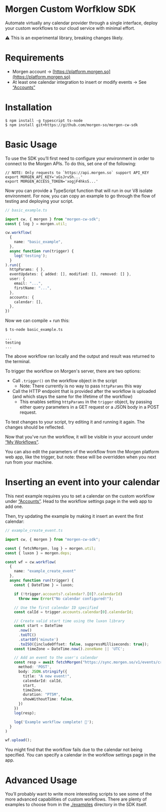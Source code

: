 Morgen Custom Worfklow SDK
==========================

Automate virtually any calendar provider through a single interface, deploy your custom workflows to our cloud service with minimal effort.

:warning: This is an experimental library, breaking changes likely.

# Requirements
 - Morgen account → [https://platform.morgen.so](https://platform.morgen.so)
 - At least one calendar integration to insert or modify events → See [“Accounts”](https://platform.morgen.so/integrations/connected)

# Installation

```
$ npm install -g typescript ts-node
$ npm install git+https://github.com/morgen-so/morgen-cw-sdk
```

# Basic Usage
To use the SDK you’ll first need to configure your environment in order to connect to the Morgen APIs. To do this, set one of the following:


```
// NOTE: Only requests to `https://api.morgen.so` support API_KEY
export MORGEN_API_KEY='xGsJrvSh...'
export MORGEN_ACCESS_TOKEN='xogjF4hksS...'
```

Now you can provide a TypeScript function that will run in our V8 isolate environment. For now, you can copy an example to go through the flow of testing and deploying your script.

```ts
// basic_example.ts

import cw, { morgen } from "morgen-cw-sdk";
const { log } = morgen.util;

cw.workflow(
  {
    name: "basic_example",
  },
  async function run(trigger) {
    log('testing');
  }
).run({
  httpParams: { },
  eventUpdates: { added: [], modified: [], removed: [] },
  user: {
    email: "...",
    firstName: "...",
  },
  accounts: {
    calendar: [],
  },
})
```

Now we can compile + run this:


```
$ ts-node basic_example.ts

...
testing
...
```

The above workflow ran locally and the output and result was returned to the terminal.

To trigger the workflow on Morgen's server, there are two options:
 - Call `.trigger()` on the workflow object in the script
   - Note: There currently is no way to pass `httpParams` this way
 - Call the HTTP endpoint that is provided after the workflow is uploaded (and
   which stays the same for the lifetime of the workflow)
   - This enables setting `httpParams` in the `trigger` object, by passing
     either query parameters in a GET request or a JSON body in a POST request.

To test changes to your script, try editing it and running it again. The changes should be reflected.

Now that you've run the workflow, it will be visible in your account under [“My Workflows”](https://platform.morgen.so/workflows).

You can also edit the parameters of the workflow from the Morgen platform web app, like the trigger, but note: these will be overridden when you next run from your machine.

# Inserting an event into your calendar
This next example requires you to set a calendar on the custom workflow under [“Accounts”](https://platform.morgen.so/integrations/connected). Head to the workflow settings page in the web app to add one.

Then, try updating the example by making it insert an event the first calendar:

```ts
// example_create_event.ts

import cw, { morgen } from "morgen-cw-sdk";

const { fetchMorgen, log } = morgen.util;
const { luxon } = morgen.deps;

const wf = cw.workflow(
  {
    name: "example_create_event"
  },
  async function run(trigger) {
    const { DateTime } = luxon;

    if (!trigger.accounts?.calendar?.[0]?.calendarId)
      throw new Error("No calendar configured!");

    // Use the first calendar ID specified
    const calId = trigger.accounts.calendar[0].calendarId;

    // Create valid start time using the luxon library
    const start = DateTime
      .now()
      .toUTC()
      .startOf('minute')
      .toISO({includeOffset: false, suppressMilliseconds: true});
    const timeZone = DateTime.now().zoneName || 'UTC';

    // Add an event to the user's calendar
    const resp = await fetchMorgen("https://sync.morgen.so/v1/events/create", {
      method: 'POST',
      body: JSON.stringify({
        title: "A new event!",
        calendarId: calId,
        start,
        timeZone,
        duration: "PT5M",
        showWithoutTime: false,
      })
    })
    log(resp);

    log('Example workflow complete! 🎉');
  }
)

wf.upload();
```

You might find that the workflow fails due to the calendar not being specified.
You can specify a calendar in the workflow settings page in the app.

# Advanced Usage

You’ll probably want to write more interesting scripts to see some of the more
advanced capabilities of custom workflows. There are plenty of examples to
choose from in the [./examples](./examples) directory in the SDK itself.
